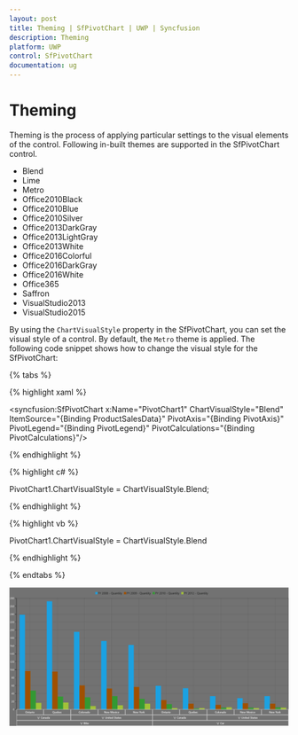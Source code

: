 ```yaml
---
layout: post
title: Theming | SfPivotChart | UWP | Syncfusion
description: Theming
platform: UWP
control: SfPivotChart
documentation: ug
---
```


# Theming

Theming is the process of applying particular settings to the visual elements of the control. Following in-built themes are supported in the SfPivotChart control.

* Blend
* Lime
* Metro
* Office2010Black
* Office2010Blue
* Office2010Silver
* Office2013DarkGray
* Office2013LightGray
* Office2013White
* Office2016Colorful
* Office2016DarkGray
* Office2016White
* Office365
* Saffron
* VisualStudio2013
* VisualStudio2015

By using the `ChartVisualStyle` property in the SfPivotChart, you can set the visual style of a control. By default, the `Metro` theme is applied. The following code snippet shows how to change the visual style for the SfPivotChart:

{% tabs %}

{% highlight xaml %}

<syncfusion:SfPivotChart x:Name="PivotChart1" ChartVisualStyle="Blend"
                         ItemSource="{Binding ProductSalesData}" PivotAxis="{Binding PivotAxis}"
                         PivotLegend="{Binding PivotLegend}" PivotCalculations="{Binding PivotCalculations}"/>

{% endhighlight %}

{% highlight c# %}

PivotChart1.ChartVisualStyle = ChartVisualStyle.Blend;

{% endhighlight %}

{% highlight vb %}

PivotChart1.ChartVisualStyle = ChartVisualStyle.Blend

{% endhighlight %}

{% endtabs %}

![](Theming_images/blendTheme.png)
